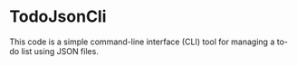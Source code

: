 # TodoJsonCli
This code is a simple command-line interface (CLI) tool for managing a to-do list using JSON files.
